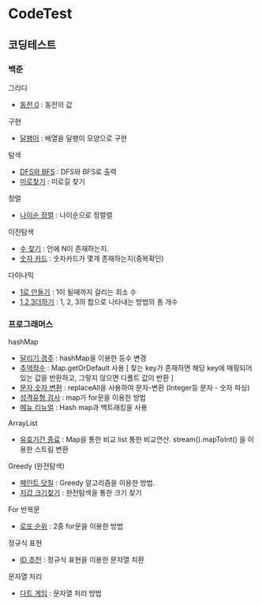 # CodeTest

## 코딩테스트

### 백준

그리디

- [동전 0](./백준/그리디/B1931.java) : 동전의 값

구현

- [달팽이](./백준/구현/B1913.java) : 배열을 달팽이 모양으로 구현

탐색

- [DFS와 BFS](./백준/탐색/B1260.java) : DFS와 BFS로 출력
- [미로찾기](./백준/탐색/B2178.java) : 미로길 찾기

정렬

- [나이순 정렬](./백준/정렬/B10814.java) : 나이순으로 정렬렬

이진탐색

- [수 찾기](./백준/이진검색/B1920.java) : 안에 N이 존재하는지.
- [숫자 카드](./백준/이진검색/B10816.java) : 숫자카드가 몇개 존재하는지(중복확인)

다이나믹

- [1로 만들기](./백준/다이나믹/B1463.java) : 1이 될때까지 걸리는 최소 수
- [1,2,3더하기](./백준/다이나믹/B9095.java) : 1, 2, 3의 합으로 나타내는 방법의 총 개수

### 프로그래머스

hashMap

- [달리기 경주](./프로그래머스/Level01/Running_race.java) : hashMap을 이용한 등수 변경
- [추억점수](./프로그래머스/Level01/Memories_score.java) : Map.getOrDefault 사용 [
  찾는 key가 존재하면 해당 key에 매핑되어 있는 값을 반환하고, 그렇지 않으면 디폴트 값이 반환
  ]
- [문자,숫자 변환](./프로그래머스/Level01/Change_text.java) : replaceAll을 사용하여 문자-변환 (Integer등 문자 - 숫자 파싱)
- [성격유형 검사](./프로그래머스/Level01/Personality_test.java) : map가 for문을 이용한 방법
- [메뉴 리뉴얼](./프로그래머스/Level02/Menu_renewal.java) : Hash map과 백트래킹을 사용

ArrayList

- [유효기간 종료](./프로그래머스/Level01/Valid_time.java) : Map을 통한 비교 list 통한 비교연산. stream().mapToInt() 을 이용한 스트림 변환

Greedy (완전탐색)

- [페인트 덧칠](./프로그래머스/Level01/Paint_over.java) : Greedy 알고리즘을 이용한 방법.
- [지갑 크기찾기](./프로그래머스/Level01/Full_search.java) : 완전탐색을 통한 크기 찾기

For 반복문

- [로또 순위](./프로그래머스/Level01/Lotto_rankings.java) : 2중 for문을 이용한 방법

정규식 표현

- [ID 추천](./프로그래머스/Level01/ID_recommendation.java) : 정규식 표현을 이용한 문자열 치환

문자열 처리

- [다트 게임](./프로그래머스/Level01/Game_star.java) : 문자열 처리 방법
